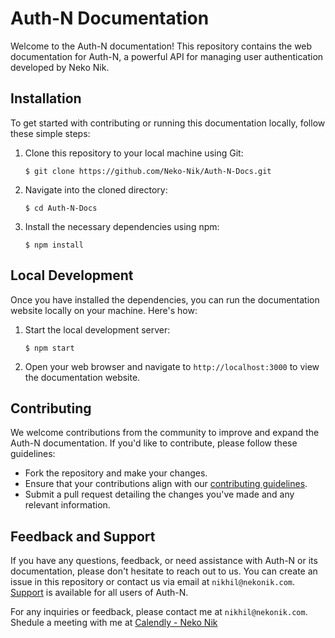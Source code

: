 # Auth-N Documentation

Welcome to the Auth-N documentation! This repository contains the web documentation for Auth-N, a powerful API for managing user authentication developed by Neko Nik.

## Installation

To get started with contributing or running this documentation locally, follow these simple steps:

1. Clone this repository to your local machine using Git:

    ```
    $ git clone https://github.com/Neko-Nik/Auth-N-Docs.git
    ```

2. Navigate into the cloned directory:

    ```
    $ cd Auth-N-Docs
    ```

3. Install the necessary dependencies using npm:

    ```
    $ npm install
    ```

## Local Development

Once you have installed the dependencies, you can run the documentation website locally on your machine. Here's how:

1. Start the local development server:

    ```
    $ npm start
    ```

2. Open your web browser and navigate to `http://localhost:3000` to view the documentation website.

## Contributing

We welcome contributions from the community to improve and expand the Auth-N documentation. If you'd like to contribute, please follow these guidelines:

- Fork the repository and make your changes.
- Ensure that your contributions align with our [contributing guidelines](CONTRIBUTING.md).
- Submit a pull request detailing the changes you've made and any relevant information.

## Feedback and Support

If you have any questions, feedback, or need assistance with Auth-N or its documentation, please don't hesitate to reach out to us. You can create an issue in this repository or contact us via email at `nikhil@nekonik.com`. [Support](https://github.com/Neko-Nik/Auth-N/blob/main/SUPPORT.md) is available for all users of Auth-N.

For any inquiries or feedback, please contact me at `nikhil@nekonik.com`. Shedule a meeting with me at [Calendly - Neko Nik](https://calendly.com/neko-nik/general-meet)
